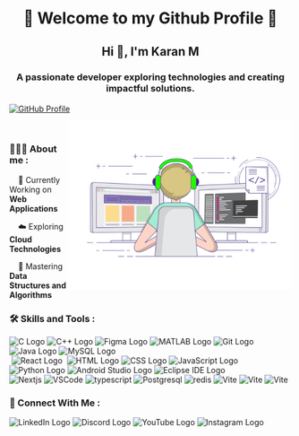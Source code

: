 <h1 align="center"><b>🚀 Welcome to my Github Profile 🚀</b></h1>
<h2 align="center">Hi 👋, I'm Karan M</h2>
<h3 align="center">A passionate developer exploring technologies and creating impactful solutions. </h3>
  
<a href="https://github.com/404"> <img src="https://user-images.githubusercontent.com/73097560/115834477-dbab4500-a447-11eb-908a-139a6edaec5c.gif" alt="GitHub Profile" align="center"></a>  
  
<img src="https://raw.githubusercontent.com/mikonoid/mikonoid/main/images/gifs/coder3.gif" alt="animation here" width="400" height="300" align="right"><br>
<h3 align="left">👨🏻‍💻 About me :</h3>
<div align="left">
  <p>&nbsp;&nbsp;&nbsp;&nbsp;👾 Currently Working on <b>Web Applications</b></p>
  <p>&nbsp;&nbsp;&nbsp;&nbsp;☁️ Exploring <b>Cloud Technologies</b></p>
  <p>&nbsp;&nbsp;&nbsp;&nbsp;🌿 Mastering <b>Data Structures and Algorithms</b></p>
</div>

<h3 align="left">🛠️ Skills and Tools : </h3>
<div align="left">
  <a href="https://en.wikipedia.org/wiki/C_(programming_language)" target="_blank" style="text-decoration: none;">
    <img src="https://upload.wikimedia.org/wikipedia/commons/1/19/C_Logo.png" alt="C Logo" width="40" height="40">
  </a>
  <a href="https://en.wikipedia.org/wiki/C%2B%2B" target="_blank" style="text-decoration: none;">
    <img src="https://upload.wikimedia.org/wikipedia/commons/1/18/ISO_C%2B%2B_Logo.svg" alt="C++ Logo" width="40" height="40">
  </a>
  <a href="https://www.figma.com/" target="_blank" style="text-decoration: none;">
    <img src="https://upload.wikimedia.org/wikipedia/commons/3/33/Figma-logo.svg" alt="Figma Logo" width="40" height="40">
  </a>
  <a href="https://www.mathworks.com/products/matlab.html" target="_blank" style="text-decoration: none;">
    <img src="https://upload.wikimedia.org/wikipedia/commons/2/21/Matlab_Logo.png" alt="MATLAB Logo" width="40" height="40">
  </a>
  <a href="https://git-scm.com/" target="_blank" style="text-decoration: none;">
    <img src="https://upload.wikimedia.org/wikipedia/commons/3/3f/Git_icon.svg" alt="Git Logo" width="40" height="40">
  </a>
  <a href="https://www.java.com/" target="_blank" style="text-decoration: none;">
    <img src="https://upload.wikimedia.org/wikipedia/en/3/30/Java_programming_language_logo.svg" alt="Java Logo" width="40" height="40">
  </a>
  <a href="https://www.mysql.com/" target="_blank" style="text-decoration: none;">
    <img src="https://upload.wikimedia.org/wikipedia/en/d/dd/MySQL_logo.svg" alt="MySQL Logo" width="40" height="40">
  </a>
  <br>
  <a href="https://reactjs.org/" target="_blank" style="text-decoration: none; padding: 4px">
    <img src="https://upload.wikimedia.org/wikipedia/commons/a/a7/React-icon.svg" alt="React Logo" width="40" height="40">
  </a>
  <a href="https://developer.mozilla.org/en-US/docs/Web/HTML" target="_blank" style="text-decoration: none;">
    <img src="https://upload.wikimedia.org/wikipedia/commons/6/61/HTML5_logo_and_wordmark.svg" alt="HTML Logo" width="40" height="40">
  </a>
  <a href="https://developer.mozilla.org/en-US/docs/Web/CSS" target="_blank" style="text-decoration: none;">
    <img src="https://upload.wikimedia.org/wikipedia/commons/d/d5/CSS3_logo_and_wordmark.svg" alt="CSS Logo" width="40" height="40">
  </a>
  <a href="https://developer.mozilla.org/en-US/docs/Web/JavaScript" target="_blank" style="text-decoration: none;">
    <img src="https://upload.wikimedia.org/wikipedia/commons/6/6a/JavaScript-logo.png" alt="JavaScript Logo" width="40" height="40">
  </a>
  <a href="https://www.python.org/" target="_blank" style="text-decoration: none;">
    <img src="https://upload.wikimedia.org/wikipedia/commons/c/c3/Python-logo-notext.svg" alt="Python Logo" width="40" height="40">
  </a>
  <a href="https://developer.android.com/studio" target="_blank" style="text-decoration: none;">
    <img src="https://encrypted-tbn0.gstatic.com/images?q=tbn:ANd9GcRcxvx7-Wparxr1aKmUd9j2hH59oLWWX3LjPA&s" alt="Android Studio Logo" width="40" height="40">
  </a>
  <a href="https://www.eclipse.org/" target="_blank" style="text-decoration: none;">
    <img src="https://cdn.iconscout.com/icon/free/png-512/free-eclipse-logo-icon-download-in-svg-png-gif-file-formats--technology-social-media-company-vol-2-pack-logos-icons-2944844.png?f=webp&w=512" alt="Eclipse IDE Logo" width="40" height="40">
  </a>
  <br>
  <a href="https://nextjs.org" target="_blank" style="text-decoration: none;">
    <img src="https://miro.medium.com/1*yqQpg5pkNNY2NCdcmqVstw.png" alt="Nextjs" width="40" height="40">
  </a>
  <a href="https://code.visualstudio.com" target="_blank" style="text-decoration: none;">
    <img src="https://upload.wikimedia.org/wikipedia/commons/thumb/9/9a/Visual_Studio_Code_1.35_icon.svg/2048px-Visual_Studio_Code_1.35_icon.svg.png" alt="VSCode" width="40" height="40">
  </a>
  <a href="https://typescriptlang.org" target="_blank" style="text-decoration: none;">
    <img src="https://upload.wikimedia.org/wikipedia/commons/thumb/4/4c/Typescript_logo_2020.svg/2048px-Typescript_logo_2020.svg.png" alt="typescript" width="40" height="40">
  </a>
  <a href="https://www.postgresql.org" target="_blank" style="text-decoration: none;">
    <img src="https://www.postgresql.org/media/img/about/press/elephant.png" alt="Postgresql" width="40" height="40">
  </a>
  <a href="https://reddis.io" target="_blank" style="text-decoration: none;">
    <img src="https://www.svgrepo.com/show/303460/redis-logo.svg" alt="redis" width="40" height="40">
  </a>
  <a href="https://vite.dev" target="_blank" style="text-decoration: none;">
    <img src="https://upload.wikimedia.org/wikipedia/commons/thumb/f/f1/Vitejs-logo.svg/410px-Vitejs-logo.svg.png" alt="Vite" width="40" height="40">
  </a>
  <a href="https://www.docker.com" target="_blank" style="text-decoration: none;">
    <img src="https://cdn4.iconfinder.com/data/icons/logos-and-brands/512/97_Docker_logo_logos-512.png" alt="Vite" width="40" height="40">
  </a>
  <a href="https://jenkins.io" target="_blank" style="text-decoration: none;">
    <img src="https://upload.wikimedia.org/wikipedia/commons/thumb/e/e9/Jenkins_logo.svg/742px-Jenkins_logo.svg.png" alt="Vite" width="40" height="40">
  </a>
</div>

<h3 align="left">🤝 Connect With Me : </h3>
<div align="left">
  <a href="https://linkedin.com/in/karanm7" target="_blank" style="text-decoration: none;">
    <img src="https://cdn.iconscout.com/icon/free/png-512/free-linkedin-logo-icon-download-in-svg-png-gif-file-formats--social-media-apps-pack-logos-icons-8461541.png?f=webp&w=512" width="50" height="45" alt="LinkedIn Logo">
  </a>
  <a href="https://www.discord.com" target="_blank" style="text-decoration: none;">
    <img src="https://cdn.iconscout.com/icon/free/png-512/free-discord-logo-icon-download-in-svg-png-gif-file-formats--social-media-forum-apps-pack-logos-icons-8461533.png?f=webp&w=512" width="50" height="45" alt="Discord Logo">
  </a>
  <a href="https://www.youtube.com/@Speed_gaming7777" target="_blank" style="text-decoration: none;">
    <img src="https://cdn.iconscout.com/icon/free/png-512/free-youtube-logo-icon-download-in-svg-png-gif-file-formats--yt-social-media-apps-pack-logos-icons-8461555.png?f=webp&w=512" width="50" height="45" alt="YouTube Logo">
  </a>
  <a href="https://www.instagram.com/karan_m2005/" target="_blank" style="text-decoration: none;">
    <img src="https://cdn.iconscout.com/icon/free/png-512/free-instagram-logo-icon-download-in-svg-png-gif-file-formats--social-media-apps-pack-logos-icons-8461537.png?f=webp&w=512" width="50" height="45" alt="Instagram Logo">
  </a> 
</div>
